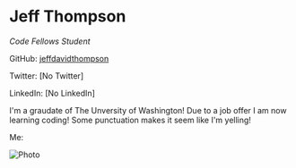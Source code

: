 # Jeff Thompson
_Code Fellows Student_

GitHub: [jeffdavidthompson](https://github.com/jeffdavidthompson)

Twitter: [No Twitter]

LinkedIn: [No LinkedIn]

I'm a graudate of The Unversity of Washington! Due to a job offer I am now learning coding! Some punctuation makes it seem like I'm yelling!

Me:

![Photo](http://i.imgur.com/GES7stE.jpg)
